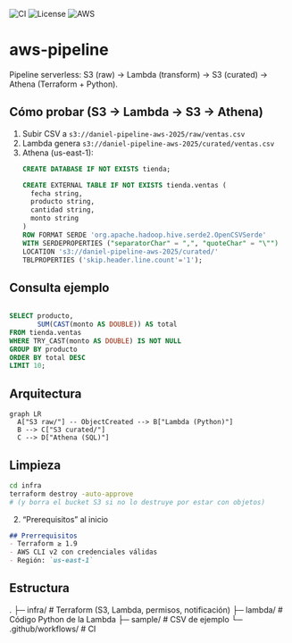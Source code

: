 ![CI](https://github.com/AlbadawiDev/aws-pipeline/actions/workflows/ci.yml/badge.svg)
![License](https://img.shields.io/badge/license-MIT-informational)
![AWS](https://img.shields.io/badge/AWS-Serverless-orange)

# aws-pipeline
Pipeline serverless: S3 (raw) → Lambda (transform) → S3 (curated) → Athena (Terraform + Python).

## Cómo probar (S3 → Lambda → S3 → Athena)
1. Subir CSV a `s3://daniel-pipeline-aws-2025/raw/ventas.csv`
2. Lambda genera `s3://daniel-pipeline-aws-2025/curated/ventas.csv`
3. Athena (us-east-1):
   ```sql
   CREATE DATABASE IF NOT EXISTS tienda;

   CREATE EXTERNAL TABLE IF NOT EXISTS tienda.ventas (
     fecha string,
     producto string,
     cantidad string,
     monto string
   )
   ROW FORMAT SERDE 'org.apache.hadoop.hive.serde2.OpenCSVSerde'
   WITH SERDEPROPERTIES ("separatorChar" = ",", "quoteChar" = "\"")
   LOCATION 's3://daniel-pipeline-aws-2025/curated/'
   TBLPROPERTIES ('skip.header.line.count'='1');

   ```

## Consulta ejemplo

```sql

SELECT producto,
       SUM(CAST(monto AS DOUBLE)) AS total
FROM tienda.ventas
WHERE TRY_CAST(monto AS DOUBLE) IS NOT NULL
GROUP BY producto
ORDER BY total DESC
LIMIT 10;

```

## Arquitectura

```mermaid
graph LR
  A["S3 raw/"] -- ObjectCreated --> B["Lambda (Python)"]
  B --> C["S3 curated/"]
  C --> D["Athena (SQL)"]
```

## Limpieza

```bash
cd infra
terraform destroy -auto-approve
# (y borra el bucket S3 si no lo destruye por estar con objetos)
```

2) “Prerequisitos” al inicio
   
```md
## Prerrequisitos
- Terraform ≥ 1.9
- AWS CLI v2 con credenciales válidas
- Región: `us-east-1`
```

## Estructura
.
├─ infra/              # Terraform (S3, Lambda, permisos, notificación)
├─ lambda/             # Código Python de la Lambda
├─ sample/             # CSV de ejemplo
└─ .github/workflows/  # CI

